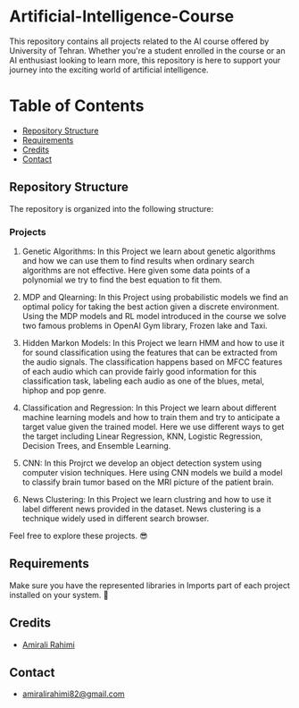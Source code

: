 # Artificial-Intelligence-Course

This repository contains all projects related to the AI course offered by University of Tehran. Whether you're a student enrolled in the course or an AI enthusiast looking to learn more, this repository is here to support your journey into the exciting world of artificial intelligence.

# Table of Contents

- [Repository Structure](#repository-structure)
- [Requirements](#requirements)
- [Credits](#credits)
- [Contact](#contact)

## Repository Structure

The repository is organized into the following structure:

### Projects

1. Genetic Algorithms: In this Project we learn about genetic algorithms and how we can use them to find results when ordinary search algorithms are not effective. Here given some data points of a polynomial we try to find the best equation to fit them.

2. MDP and Qlearning: In this Project using probabilistic models we find an optimal policy for taking the best action given a discrete environment. Using the MDP models and RL model introduced in the course we solve two famous problems in OpenAI Gym library, Frozen lake and Taxi.

3. Hidden Markon Models: In this Project we learn HMM and how to use it for sound classification using the features that can be extracted from the audio signals. The classification happens based on MFCC features of each audio which can provide fairly good information for this classification task, labeling each audio as one of the blues, metal, hiphop and pop genre.

4. Classification and Regression: In this Project we learn about different machine learning models and how to train them and try to anticipate a target value given the trained model. Here we use different ways to get the target including Linear Regression, KNN, Logistic Regression, Decision Trees, and Ensemble Learning.

5. CNN: In this Projrct we develop an object detection system using computer vision techniques. Here using CNN models we build a model to classify brain tumor based on the MRI picture of the patient brain.

6. News Clustering: In this Project we learn clustring and how to use it label different news provided in the dataset. News clustering is a technique widely used in different search browser.

Feel free to explore these projects. 😎

## Requirements

Make sure you have the represented libraries in Imports part of each project installed on your system. 😬

## Credits

- [Amirali Rahimi](https://github.com/amiralirahimii)

## Contact

- [amiralirahimi82@gmail.com]()
